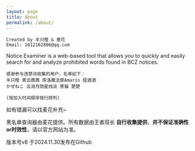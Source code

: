 ```yaml
---
layout: page
title: About
permalink: /about/
---
```


    Created by 半只橙 & 麦花
    Email: 1612162886@qq.com
    
Notice Examiner is a web-based tool that allows you to quickly and easily search for and analyze prohibited words found in BCZ notices.

    感谢参与违禁词收集的用户，名单如下：
    半只橙 青云茜茜 库洛魔法使Amaris 娅酒酒 
    かぜねこ 云消月隐星烛淡 黑猫 楚楚

    (按加入时间顺序按行排列)

如有错漏可以找麦花补充~

黑名单查询器由麦花提供。所有数据由王者班长 __自行收集提供__，__并不保证准确性or时效性__，请以官方网站为准。

版本号v8 于2024.11.30发布在Github